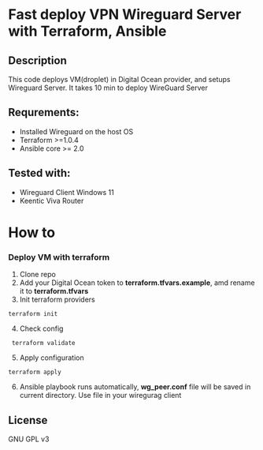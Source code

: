 # Fast deploy VPN Wireguard Server with Terraform, Ansible

## Description

This code  deploys VM(droplet) in Digital Ocean provider, and setups Wireguard Server. It takes 10 min to deploy WireGuard Server


## Requrements:
  - Installed Wireguard on the host OS
  - Terraform >=1.0.4
  - Ansible core >= 2.0


## Tested with:
  - Wireguard Client Windows 11
  - Keentic Viva Router


# How to
### Deploy VM with terraform
1. Clone repo
2. Add your Digital Ocean token to **terraform.tfvars.example**, amd rename it to **terraform.tfvars**
3. Init terraform providers
  ```
 terraform init
  ```
4. Check config
  ```
   terraform validate
  ```
5. Apply configuration
  ```
 terraform apply
  ```
6. Ansible playbook runs automatically,  **wg_peer.conf** file will be saved in current directory. Use file in your wiregurag client




## License
GNU GPL v3
